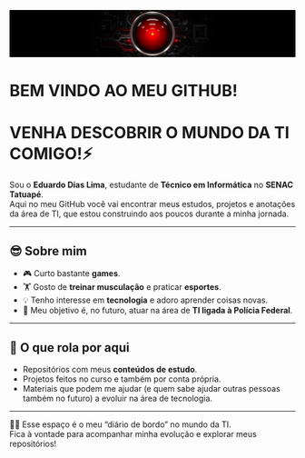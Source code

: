 ![](banner.jpg)
<h1 aligh="center"> BEM VINDO AO MEU GITHUB!</h1>
<h1 aligh="center"> VENHA DESCOBRIR O MUNDO DA TI COMIGO!⚡</h1>

  
Sou o  **Eduardo Dias Lima**, estudante de **Técnico em Informática** no **SENAC Tatuapé**.  
Aqui no meu GitHub você vai encontrar meus estudos, projetos e anotações da área de TI, que estou construindo aos poucos durante a minha jornada.

---

## 😎 Sobre mim
- 🎮 Curto bastante **games**.  
- 🏋️ Gosto de **treinar musculação** e praticar **esportes**.  
- 💡 Tenho interesse em **tecnologia** e adoro aprender coisas novas.  
- 🎯 Meu objetivo é, no futuro, atuar na área de **TI ligada à Polícia Federal**.  

---

## 🚀 O que rola por aqui
- Repositórios com meus **conteúdos de estudo**.  
- Projetos feitos no curso e também por conta própria.  
- Materiais que podem me ajudar (e quem sabe ajudar outras pessoas também no futuro) a evoluir na área de tecnologia.  

---

👨‍💻 Esse espaço é o meu “diário de bordo” no mundo da TI.  
Fica à vontade para acompanhar minha evolução e explorar meus repositórios!
